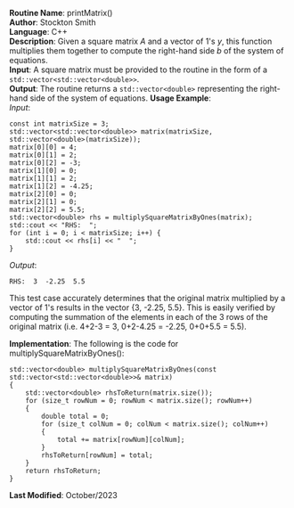 **Routine Name**: printMatrix()  
**Author**: Stockton Smith  
**Language**: C++  
**Description**: Given a square matrix *A* and a vector of 1's *y*, this function multiplies them together to compute the right-hand side *b* of the system of equations.  
**Input**: A square matrix must be provided to the routine in the form of a `std::vector<std::vector<double>>`.  
**Output**: The routine returns a `std::vector<double>` representing the right-hand side of the system of equations.
**Usage Example**:  
*Input*:  

    const int matrixSize = 3;
    std::vector<std::vector<double>> matrix(matrixSize, std::vector<double>(matrixSize));
    matrix[0][0] = 4;
    matrix[0][1] = 2;
    matrix[0][2] = -3;
    matrix[1][0] = 0;
    matrix[1][1] = 2;
    matrix[1][2] = -4.25;
    matrix[2][0] = 0;
    matrix[2][1] = 0;
    matrix[2][2] = 5.5;
    std::vector<double> rhs = multiplySquareMatrixByOnes(matrix);
    std::cout << "RHS:  ";
    for (int i = 0; i < matrixSize; i++) {
        std::cout << rhs[i] << "  ";
    }

*Output*:  

    RHS:  3  -2.25  5.5

This test case accurately determines that the original matrix multiplied by a vector of 1's results in the vector {3, -2.25, 5.5}. This is easily verified by computing the summation of the elements in each of the 3 rows of the original matrix (i.e. 4+2-3 = 3, 0+2-4.25 = -2.25, 0+0+5.5 = 5.5).  

**Implementation**: The following is the code for multiplySquareMatrixByOnes():  

    std::vector<double> multiplySquareMatrixByOnes(const std::vector<std::vector<double>>& matrix)
    {
        std::vector<double> rhsToReturn(matrix.size());
        for (size_t rowNum = 0; rowNum < matrix.size(); rowNum++)
        {
            double total = 0;
            for (size_t colNum = 0; colNum < matrix.size(); colNum++)
            {
                total += matrix[rowNum][colNum];
            }
            rhsToReturn[rowNum] = total;
        }
        return rhsToReturn;
    }

**Last Modified**: October/2023